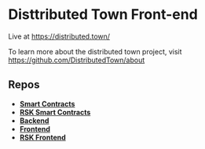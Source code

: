 # Disttributed Town Front-end

Live at <https://distributed.town/>

To learn more about the distributed town project, visit <https://github.com/DistributedTown/about>

## Repos

- [**Smart Contracts**](https://github.com/DistributedTown/distributed-town-smart-contracts)
- [**RSK Smart Contracts**](https://github.com/DistributedTown/distributed-town-rsk-smart-contracts)
- [**Backend**](https://github.com/DistributedTown/distributed-town-backend)
- [**Frontend**](https://github.com/DistributedTown/distributed-town-frontend)
- [**RSK Frontend**](https://github.com/DistributedTown/distributed-town-rsk-frontend)